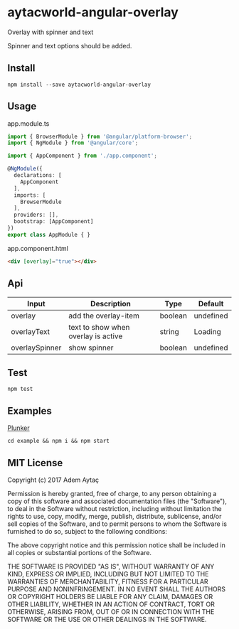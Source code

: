 # aytacworld-angular-overlay

Overlay with spinner and text

Spinner and text options should be added.

## Install

`npm install --save aytacworld-angular-overlay`

## Usage

app.module.ts

```typescript
import { BrowserModule } from '@angular/platform-browser';
import { NgModule } from '@angular/core';

import { AppComponent } from './app.component';

@NgModule({
  declarations: [
    AppComponent
  ],
  imports: [
    BrowserModule
  ],
  providers: [],
  bootstrap: [AppComponent]
})
export class AppModule { }
```

app.component.html
```html
<div [overlay]="true"></div>
```

## Api

|Input       |  Description   |  Type  |  Default  |
|------------|----------------|--------|-----------|
|overlay    |  add the overlay-item | boolean | undefined |
|overlayText    |  text to show when overlay is active | string | Loading |
|overlaySpinner   |  show spinner | boolean | undefined |

## Test

`npm test`

## Examples

[Plunker](http://plnkr.co/edit/1HH7fh)

`cd example && npm i && npm start`

## MIT License

Copyright (c) 2017 Adem Aytaç

Permission is hereby granted, free of charge, to any person obtaining a copy
of this software and associated documentation files (the "Software"), to deal
in the Software without restriction, including without limitation the rights
to use, copy, modify, merge, publish, distribute, sublicense, and/or sell
copies of the Software, and to permit persons to whom the Software is
furnished to do so, subject to the following conditions:

The above copyright notice and this permission notice shall be included in all
copies or substantial portions of the Software.

THE SOFTWARE IS PROVIDED "AS IS", WITHOUT WARRANTY OF ANY KIND, EXPRESS OR
IMPLIED, INCLUDING BUT NOT LIMITED TO THE WARRANTIES OF MERCHANTABILITY,
FITNESS FOR A PARTICULAR PURPOSE AND NONINFRINGEMENT. IN NO EVENT SHALL THE
AUTHORS OR COPYRIGHT HOLDERS BE LIABLE FOR ANY CLAIM, DAMAGES OR OTHER
LIABILITY, WHETHER IN AN ACTION OF CONTRACT, TORT OR OTHERWISE, ARISING FROM,
OUT OF OR IN CONNECTION WITH THE SOFTWARE OR THE USE OR OTHER DEALINGS IN THE
SOFTWARE.
